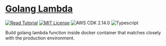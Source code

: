 # [Golang Lambda](https://apoorv.blog/golang-lambda-cdk/)

[![Read Tutorial](https://badgen.now.sh/badge/Read/Tutorial/purple)](https://apoorv.blog/golang-lambda-cdk/)
[![MIT License](https://badgen.now.sh/badge/License/MIT/blue)](https://github.com/apoorvmote/cdk-examples/blob/master/License.md)
![AWS CDK 2.14.0](https://badgen.net/badge/aws-cdk/2.14.0/yellow)
![Typescript](https://badgen.net/badge/icon/typescript?icon=typescript&label)

Build golang lambda function inside docker container that matches closely with the production environment. 